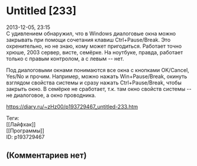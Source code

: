 Untitled [233]
==============

  
2013-12-05, 23:15  
 С удивлением обнаружил, что в Windows диалоговые окна можно закрывать при помощи сочетания клавиш Ctrl+Pause/Break. Это охренительно, но не знаю, кому может пригодиться. Работает точно хрюше, 2003 сервер, висте, семёрке. На ноутбуке, правда, работает только с правым контролом, а с левым -- нет.   
   
 Под диалоговыми окнами понимаются все окна с кнопками OK/Cancel, Yes/No и прочим. Например, можно нажать Win+Pause/Break, окинуть взглядом свойства системы и сразу нажать Ctrl+Pause/Break, чтобы закрыть окно. В семёрке не сработает, т.к. там окно свойств системы -- не диалоговое, а окно проводника.   
  
<https://diary.ru/~zHz00/p193729467_untitled-233.htm>  
  
Теги:  
[[Лайфхак]]  
[[Программы]]  
ID: p193729467  


(Комментариев нет)
------------------